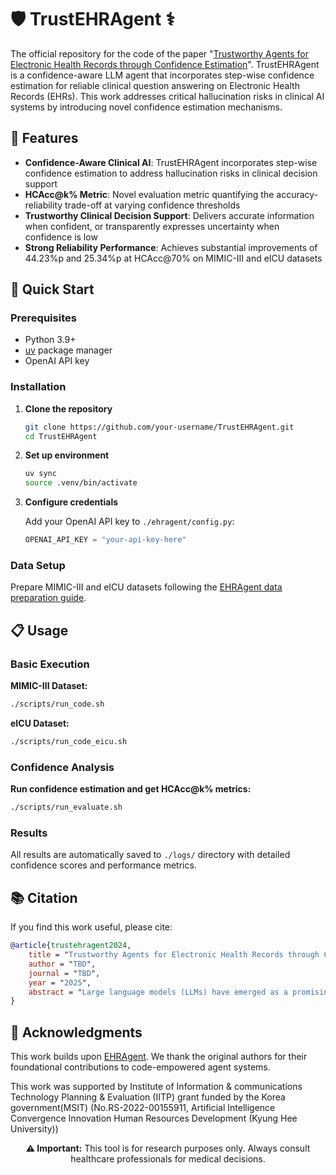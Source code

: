 # 🛡️ TrustEHRAgent ⚕️


The official repository for the code of the paper "[Trustworthy Agents for Electronic Health Records through Confidence Estimation](https://arxiv.org/abs/2508.19096)".
TrustEHRAgent is a confidence-aware LLM agent that incorporates step-wise confidence estimation for reliable clinical question answering on Electronic Health Records (EHRs). This work addresses critical hallucination risks in clinical AI systems by introducing novel confidence estimation mechanisms.

## 🌟 Features

- **Confidence-Aware Clinical AI**: TrustEHRAgent incorporates step-wise confidence estimation to address hallucination risks in clinical decision support
- **HCAcc@k% Metric**: Novel evaluation metric quantifying the accuracy-reliability trade-off at varying confidence thresholds
- **Trustworthy Clinical Decision Support**: Delivers accurate information when confident, or transparently expresses uncertainty when confidence is low
- **Strong Reliability Performance**: Achieves substantial improvements of 44.23%p and 25.34%p at HCAcc@70% on MIMIC-III and eICU datasets

## 🚀 Quick Start

### Prerequisites

- Python 3.9+
- [uv](https://docs.astral.sh/uv/) package manager
- OpenAI API key

### Installation

1. **Clone the repository**
   ```bash
   git clone https://github.com/your-username/TrustEHRAgent.git
   cd TrustEHRAgent
   ```

2. **Set up environment**
   ```bash
   uv sync
   source .venv/bin/activate
   ```

3. **Configure credentials**
   
   Add your OpenAI API key to `./ehragent/config.py`:
   ```python
   OPENAI_API_KEY = "your-api-key-here"
   ```

### Data Setup

Prepare MIMIC-III and eICU datasets following the [EHRAgent data preparation guide](https://github.com/wshi83/EHRAgent#data-preparation).

## 📋 Usage

### Basic Execution

**MIMIC-III Dataset:**
```bash
./scripts/run_code.sh
```

**eICU Dataset:**
```bash
./scripts/run_code_eicu.sh
```

### Confidence Analysis

**Run confidence estimation and get HCAcc@k% metrics:**
```bash
./scripts/run_evaluate.sh
```

### Results

All results are automatically saved to `./logs/` directory with detailed confidence scores and performance metrics.

## 📚 Citation

If you find this work useful, please cite:

```bibtex
@article{trustehragent2024,
    title = "Trustworthy Agents for Electronic Health Records through Confidence Estimation",
    author = "TBD",
    journal = "TBD",
    year = "2025",
    abstract = "Large language models (LLMs) have emerged as a promising approach for extracting and interpreting information from Electronic Health Records (EHR), offering possibilities for clinical decision support and patient care. However, despite their capabilities, the reliable deployment of LLMs in clinical settings remains challenging due to risks of hallucinations. Thus, we propose Hallucination-Controlled Accuracy at k% (HCAcc@k%), a novel metric quantifying the accuracy-reliability trade-off at varying confidence thresholds. Based on this framework, we also introduce TrustEHRAgent, a confidence-aware agent that incorporates step-wise confidence estimation for clinical question answering. Experiments on MIMIC-III and eICU datasets demonstrate that TrustEHRAgent outperforms baselines under strict reliability constraints, achieving substantial improvements of 44.23%p and 25.34%p at HCAcc@70% while baseline methods fail completely at these stringent thresholds."
}
```

## 🙏 Acknowledgments

This work builds upon [EHRAgent](https://github.com/wshi83/EHRAgent). We thank the original authors for their foundational contributions to code-empowered agent systems.

This work was supported by Institute of Information & communications Technology Planning & Evaluation (IITP) grant funded by the Korea government(MSIT) (No.RS-2022-00155911, Artificial Intelligence Convergence Innovation Human Resources Development (Kyung Hee University))

<div align="center">
<strong>⚠️ Important:</strong> This tool is for research purposes only. Always consult healthcare professionals for medical decisions.
</div>

